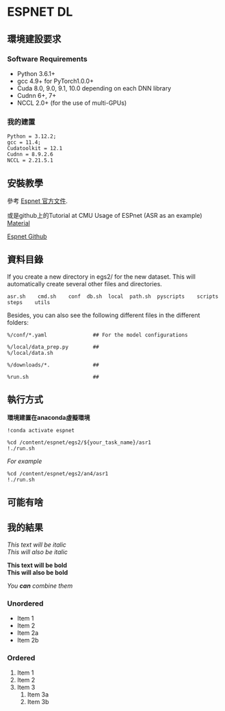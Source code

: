 # ESPNET DL

## 環境建設要求

### Software Requirements

* Python 3.6.1+
* gcc 4.9+ for PyTorch1.0.0+
* Cuda 8.0, 9.0, 9.1, 10.0 depending on each DNN library
* Cudnn 6+, 7+
* NCCL 2.0+ (for the use of multi-GPUs)

### 我的建置
```
Python = 3.12.2;
gcc = 11.4;
Cudatoolkit = 12.1
Cudnn = 8.9.2.6
NCCL = 2.21.5.1
```

## 安裝教學

參考 [Espnet 官方文件](https://espnet.github.io/espnet/installation.html#step-2-installation-espnet).

或是github上的Tutorial at CMU Usage of ESPnet (ASR as an example) [Material](https://colab.research.google.com/github/espnet/notebook/blob/master/espnet2_recipe_tutorial_CMU_11751_18781_Fall2022.ipynb)

[Espnet Github](https://github.com/espnet/espnet)
 

## 資料目錄
If you create a new directory in egs2/ for the new dataset. This will automatically create several other files and directories.
```
asr.sh    cmd.sh    conf  db.sh  local  path.sh  pyscripts    scripts  steps    utils
```
Besides, you can also see the following different files in the different folders: 
```
%/conf/*.yaml               ## For the model configurations
```
```
%/local/data_prep.py        ##
%/local/data.sh
```
```
%/downloads/*.              ##
```
```
%run.sh                     ##
```

## 執行方式

**環境建置在anaconda虛擬環境**  
```
!conda activate espnet
```
```
%cd /content/espnet/egs2/${your_task_name}/asr1
!./run.sh
```

*For example*  
```
%cd /content/espnet/egs2/an4/asr1
!./run.sh
```

## 可能有啥



## 我的結果


*This text will be italic*  
_This will also be italic_

**This text will be bold**  
__This will also be bold__

_You **can** combine them_

### Unordered

* Item 1
* Item 2
* Item 2a
* Item 2b

### Ordered

1. Item 1
2. Item 2
3. Item 3
    1. Item 3a
    2. Item 3b
